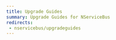 ```yaml
---
title: Upgrade Guides
summary: Upgrade Guides for NServiceBus
redirects:
 - nservicebus/upgradeguides
---
```

